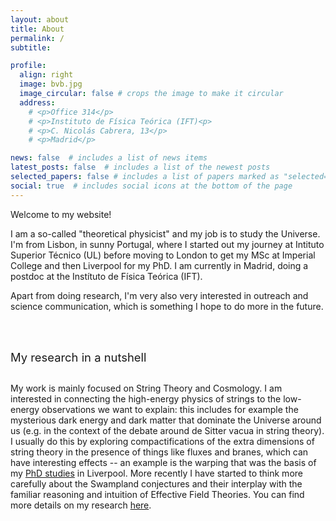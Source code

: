 ```yaml
---
layout: about
title: About
permalink: /
subtitle: 

profile:
  align: right
  image: bvb.jpg
  image_circular: false # crops the image to make it circular
  address: 
    # <p>Office 314</p>
    # <p>Instituto de Física Teórica (IFT)<p>
    # <p>C. Nicolás Cabrera, 13</p>
    # <p>Madrid</p>

news: false  # includes a list of news items
latest_posts: false  # includes a list of the newest posts
selected_papers: false # includes a list of papers marked as "selected={true}"
social: true  # includes social icons at the bottom of the page
---
```


Welcome to my website! 

I am a so-called "theoretical physicist" and my job is to study the Universe. 
I'm from Lisbon, in sunny Portugal, where I started out my journey at Intituto Superior Técnico (UL)
before moving to London to get my MSc at Imperial College and then Liverpool for my PhD. 
I am currently in Madrid, doing a postdoc at the Instítuto de Física Teórica (IFT).

Apart from doing research, I'm very also very interested in outreach and science communication, which is something I hope to do more in the future. 

<div style="padding-top:3rem; padding-bottom:1rem;"><span style="color: var(--global-theme-color); font-size: 1.15rem;"> My research in a nutshell </span></div>

My work is mainly focused on String Theory and Cosmology. I am interested in connecting the high-energy physics of strings to the low-energy observations we want to explain: this includes for example the mysterious dark energy and dark matter that dominate the Universe around us (e.g. in the context of the debate around de Sitter vacua in string theory). I usually do this by exploring compactifications of the extra dimensions of string theory in the presence of things like fluxes and branes, which can have interesting effects -- an example is the warping that was the basis of my <a href="https://livrepository.liverpool.ac.uk/3171755/" target="_blank">PhD studies</a> in Liverpool. More recently I have started to think more carefully about the Swampland conjectures and their interplay with the familiar reasoning and intuition of Effective Field Theories. You can find more details on my research [here](./research/).
